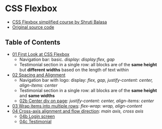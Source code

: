 # CSS Flexbox

- [CSS Flexbox simplified course by Shruti Balasa](https://laracasts.com/series/css-flexbox-simplified/)
- [Original source code](https://github.com/laracasts/css-flexbox-simplified)

## Table of Contents

- [01 First Look at CSS Flexbox](https://dragoncillos.github.io/CSS-Flexbox-Laracasts-Shruti-Balasa/01-first-look.html)
  - Navigation bar: basic. *display: display:flex, gap*
  - Testimonial section in a single row: all blocks are of the **same height** but **different widths** based on the length of text within
- [02 Spacing and Alignment](https://dragoncillos.github.io/CSS-Flexbox-Laracasts-Shruti-Balasa/02-spacing-and-alignment.html)
  - Navigation bar with logo: display: *flex, gap, justify-content: center, align-items: center*
  - Testimonial section in a single row: all blocks are of the **same height** and **same widths**
  - [02b Center div on page](https://dragoncillos.github.io/CSS-Flexbox-Laracasts-Shruti-Balasa/02b-center-div.html): *justify-content: center, align-items: center*
- [03 Wrap items into multiple rows](https://dragoncillos.github.io/CSS-Flexbox-Laracasts-Shruti-Balasa/03-wrap-items-multiple-rows.html): *flex-wrap: wrap, align-content*
- [04 Cross-axis alignment and flow direction](https://dragoncillos.github.io/CSS-Flexbox-Laracasts-Shruti-Balasa/04-cross-axis-alignment-and-flow-direction.html): *main axis, cross axis*
  - [04b Login screen](https://dragoncillos.github.io/CSS-Flexbox-Laracasts-Shruti-Balasa/04b-login-screen.html)
  - [04c Testimonial](https://dragoncillos.github.io/CSS-Flexbox-Laracasts-Shruti-Balasa/04c-testimonial.html)
